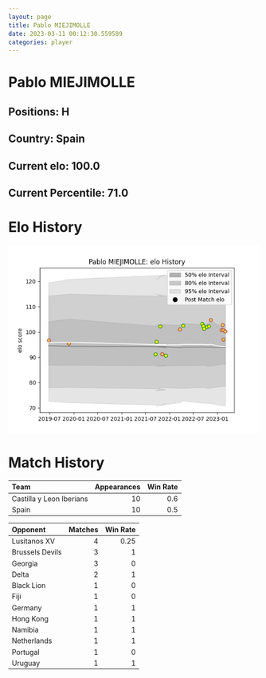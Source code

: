 ```yaml
---  
layout: page  
title: Pablo MIEJIMOLLE  
date: 2023-03-11 00:12:30.559589  
categories: player  
---
```

# Pablo MIEJIMOLLE

## Positions: H

## Country: Spain

## Current elo: 100.0

## Current Percentile: 71.0

# Elo History


![elo history](history_PabloMIEJIMOLLE.png)
# Match History


| Team                     |   Appearances |   Win Rate |
|:-------------------------|--------------:|-----------:|
| Castilla y Leon Iberians |            10 |        0.6 |
| Spain                    |            10 |        0.5 |

| Opponent        |   Matches |   Win Rate |
|:----------------|----------:|-----------:|
| Lusitanos XV    |         4 |       0.25 |
| Brussels Devils |         3 |       1    |
| Georgia         |         3 |       0    |
| Delta           |         2 |       1    |
| Black Lion      |         1 |       0    |
| Fiji            |         1 |       0    |
| Germany         |         1 |       1    |
| Hong Kong       |         1 |       1    |
| Namibia         |         1 |       1    |
| Netherlands     |         1 |       1    |
| Portugal        |         1 |       0    |
| Uruguay         |         1 |       1    |